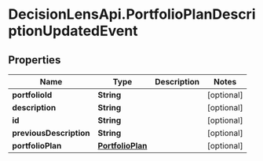 # DecisionLensApi.PortfolioPlanDescriptionUpdatedEvent

## Properties
Name | Type | Description | Notes
------------ | ------------- | ------------- | -------------
**portfolioId** | **String** |  | [optional] 
**description** | **String** |  | [optional] 
**id** | **String** |  | [optional] 
**previousDescription** | **String** |  | [optional] 
**portfolioPlan** | [**PortfolioPlan**](PortfolioPlan.md) |  | [optional] 


